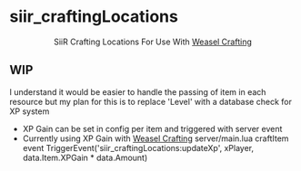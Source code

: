 # siir_craftingLocations
<p align='center'>SiiR Crafting Locations For Use With <a href='https://github.com/WeaselRP/weasel-crafting'>Weasel Crafting</a></p>

## WIP
I understand it would be easier to handle the passing of item in each resource but my plan for this is to replace 'Level' with a database check for XP system

* XP Gain can be set in config per item and triggered with server event
* Currently using XP Gain with <a href='https://github.com/WeaselRP/weasel-crafting'>Weasel Crafting</a> server/main.lua craftItem event TriggerEvent('siir_craftingLocations:updateXp', xPlayer, data.Item.XPGain * data.Amount)